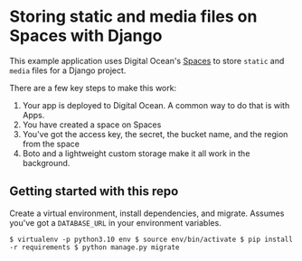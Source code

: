 # Storing static and media files on Spaces with Django

This example application uses Digital Ocean's [Spaces](https://www.digitalocean.com/products/spaces "You create them in your Digital Ocean account") to store `static` and `media` files for a Django project.

There are a few key steps to make this work:

1. Your app is deployed to Digital Ocean. A common way to do that is with Apps.
2. You have created a space on Spaces
3. You've got the access key, the secret, the bucket name, and the region from the space
4. Boto and a lightweight custom storage make it all work in the background.


## Getting started with this repo

Create a virtual environment, install dependencies, and migrate. Assumes you've got a `DATABASE_URL` in your environment variables.

``
    $ virtualenv -p python3.10 env
    $ source env/bin/activate
    $ pip install -r requirements
    $ python manage.py migrate
``
